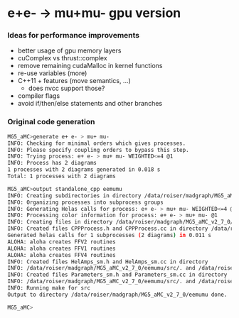 # e+e- -> mu+mu- gpu version

### Ideas for performance improvements

- better usage of gpu memory layers
- cuComplex vs thrust::complex
- remove remaining cudaMalloc in kernel functions
- re-use variables (more)
- C++11 + features (move semantics, ...)
  - does nvcc support those? 
- compiler flags
- avoid if/then/else statements and other branches

### Original code generation

```bash
MG5_aMC>generate e+ e- > mu+ mu-
INFO: Checking for minimal orders which gives processes. 
INFO: Please specify coupling orders to bypass this step. 
INFO: Trying process: e+ e- > mu+ mu- WEIGHTED<=4 @1  
INFO: Process has 2 diagrams 
1 processes with 2 diagrams generated in 0.018 s
Total: 1 processes with 2 diagrams

MG5_aMC>output standalone_cpp eemumu
INFO: Creating subdirectories in directory /data/roiser/madgraph/MG5_aMC_v2_7_0/eemumu 
INFO: Organizing processes into subprocess groups 
INFO: Generating Helas calls for process: e+ e- > mu+ mu- WEIGHTED<=4 @1 
INFO: Processing color information for process: e+ e- > mu+ mu- @1 
INFO: Creating files in directory /data/roiser/madgraph/MG5_aMC_v2_7_0/eemumu/SubProcesses/P1_Sigma_sm_epem_mupmum 
INFO: Created files CPPProcess.h and CPPProcess.cc in directory /data/roiser/madgraph/MG5_aMC_v2_7_0/eemumu/SubProcesses/P1_Sigma_sm_epem_mupmum/. 
Generated helas calls for 1 subprocesses (2 diagrams) in 0.011 s
ALOHA: aloha creates FFV2 routines
ALOHA: aloha creates FFV1 routines
ALOHA: aloha creates FFV4 routines
INFO: Created files HelAmps_sm.h and HelAmps_sm.cc in directory 
INFO: /data/roiser/madgraph/MG5_aMC_v2_7_0/eemumu/src/. and /data/roiser/madgraph/MG5_aMC_v2_7_0/eemumu/src/. 
INFO: Created files Parameters_sm.h and Parameters_sm.cc in directory 
INFO: /data/roiser/madgraph/MG5_aMC_v2_7_0/eemumu/src/. and /data/roiser/madgraph/MG5_aMC_v2_7_0/eemumu/src/. 
INFO: Running make for src 
Output to directory /data/roiser/madgraph/MG5_aMC_v2_7_0/eemumu done.

MG5_aMC>
```
